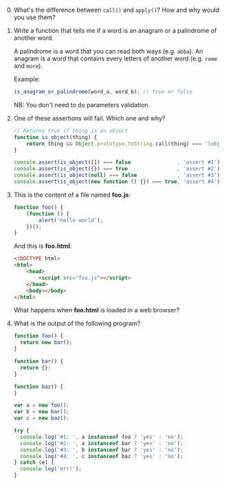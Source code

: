 0.  What's the difference between `call()` and `apply()`?
    How and why would you use them?

0.  Write a function that tells me if a word is an anagram or a palindrome of another word.

    A palindrome is a word that you can read both ways (e.g. `abba`).
    An anagram is a word that contains every letters of another word (e.g. `rome` and `more`).

    Example:

    ```javascript
    is_anagram_or_palindrome(word_a, word_b); // true or false
    ```

    NB: You don't need to do parameters validation.

0.  One of these assertions will fail. Which one and why?

    ```javascript
    // Returns true if thing is an object
    function is_object(thing) {
        return thing && Object.prototype.toString.call(thing) === '[object Object]';
    }

    console.assert(is_object([]) === false               , 'assert #1');
    console.assert(is_object({}) === true                , 'assert #2');
    console.assert(is_object(null) === false             , 'assert #3');
    console.assert(is_object(new function () {}) === true, 'assert #4');
    ```

0.  This is the content of a file named **foo.js**:

    ```javascript
    function foo() {
        (function () {
            alert('hello world');
        })();
    }
    ```

    And this is **foo.html**:

    ```html
    <!DOCTYPE html>
    <html>
        <head>
            <script src="foo.js"></script>
        </head>
        <body></body>
    </html>
    ```

    What happens when **foo.html** is loaded in a web browser?

0.  What is the output of the following program?

    ```javascript
    function foo() {
      return new bar();
    }

    function bar() {
      return {};
    }

    function baz() {
    }

    var a = new foo();
    var b = new bar();
    var c = new baz();

    try {
      console.log('#1: ', a instanceof foo ? 'yes' : 'no');
      console.log('#2: ', a instanceof bar ? 'yes' : 'no');
      console.log('#3: ', b instanceof bar ? 'yes' : 'no');
      console.log('#4: ', c instanceof baz ? 'yes' : 'no');
    } catch (e) {
      console.log('err!');
    }
    ```


